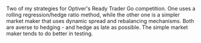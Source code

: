 Two of my strategies for Optiver's Ready Trader Go competition. One uses a rolling regression/hedge ratio method, while the other one is a simpler market maker that uses dynamic spread and rebalancing mechanisms. Both are averse to hedging - and hedge as late as possible. The simple market maker tends to do better in testing.
